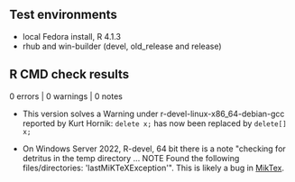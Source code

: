 ## Test environments
* local Fedora install, R 4.1.3
* rhub and win-builder (devel, old_release and release)

## R CMD check results

0 errors | 0 warnings | 0 notes

* This version solves a Warning under r-devel-linux-x86_64-debian-gcc reported by Kurt Hornik: `delete x;` has now been replaced by `delete[] x;`

* On Windows Server 2022, R-devel, 64 bit there is a note "checking for detritus in the temp directory ... NOTE Found the following files/directories: 'lastMiKTeXException'". This is likely a bug in [MikTex](https://github.com/r-hub/rhub/issues/503).
